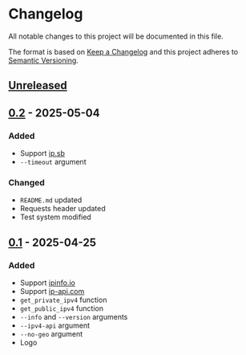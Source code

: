 # Changelog
All notable changes to this project will be documented in this file.

The format is based on [Keep a Changelog](http://keepachangelog.com/en/1.0.0/)
and this project adheres to [Semantic Versioning](http://semver.org/spec/v2.0.0.html).

## [Unreleased]
## [0.2] - 2025-05-04
### Added
- Support [ip.sb](https://api.ip.sb/geoip)
- `--timeout` argument
### Changed
- `README.md` updated
- Requests header updated
- Test system modified
## [0.1] - 2025-04-25
### Added
- Support [ipinfo.io](https://ipinfo.io)
- Support [ip-api.com](https://ip-api.com)
- `get_private_ipv4` function
- `get_public_ipv4` function
- `--info` and `--version` arguments
- `--ipv4-api` argument
- `--no-geo` argument
- Logo

[Unreleased]: https://github.com/openscilab/ipspot/compare/v0.2...dev
[0.2]: https://github.com/openscilab/ipspot/compare/v0.1...v0.2
[0.1]: https://github.com/openscilab/ipspot/compare/3216fb7...v0.1



